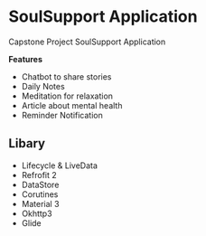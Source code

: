 # SoulSupport Application
Capstone Project SoulSupport Application

**Features**
- Chatbot to share stories
- Daily Notes
- Meditation for relaxation
- Article about mental health
- Reminder Notification

## Libary
- Lifecycle & LiveData
- Refrofit 2
- DataStore
- Corutines
- Material 3
- Okhttp3
- Glide
